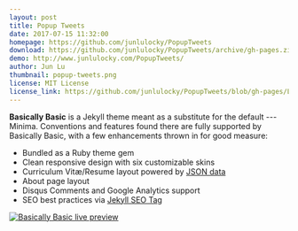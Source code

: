 ```yaml
---
layout: post
title: Popup Tweets
date: 2017-07-15 11:32:00
homepage: https://github.com/junlulocky/PopupTweets
download: https://github.com/junlulocky/PopupTweets/archive/gh-pages.zip
demo: http://www.junlulocky.com/PopupTweets/
author: Jun Lu
thumbnail: popup-tweets.png
license: MIT License
license_link: https://github.com/junlulocky/PopupTweets/blob/gh-pages/LICENSE
---
```


**Basically Basic** is a Jekyll theme meant as a substitute for the default 
--- Minima. Conventions and features found there are fully supported by 
Basically Basic, with a few enhancements thrown in for good measure:

- Bundled as a Ruby theme gem
- Clean responsive design with six customizable skins
- Curriculum Vitæ/Resume layout powered by 
  [JSON data](http://registry.jsonresume.org/)
- About page layout
- Disqus Comments and Google Analytics support
- SEO best practices via 
  [Jekyll SEO Tag](https://github.com/jekyll/jekyll-seo-tag/)

[![Basically Basic live preview][2]][1]

[1]: https://mmistakes.github.io/jekyll-theme-basically-basic/
[2]: https://cloud.githubusercontent.com/assets/1376749/24117647/6dede894-0d81-11e7-9c2c-f19bea45e219.jpg (live preview)
